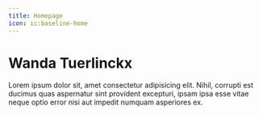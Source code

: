 ```yaml
---
title: Homepage
icon: ic:baseline-home
---
```


# Wanda Tuerlinckx

Lorem ipsum dolor sit, amet consectetur adipisicing elit. Nihil, corrupti est ducimus quas aspernatur sint provident excepturi, ipsam ipsa esse vitae neque optio error nisi aut impedit numquam asperiores ex.